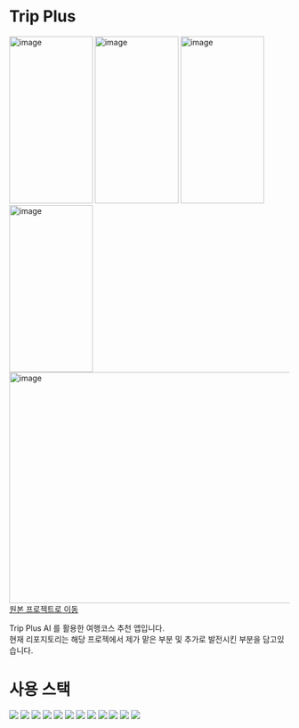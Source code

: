 <h1>Trip Plus</h1>
<img width="150" height="300" alt="image" src="https://github.com/user-attachments/assets/f4e026c2-6b29-4200-9cd8-0d8bc7dd44fa" />
<img width="150" height="300" alt="image" src="https://github.com/user-attachments/assets/da7e2cdf-1cc9-427e-8cd4-7e1eacff4063" />
<img width="150" height="300" alt="image" src="https://github.com/user-attachments/assets/7d4261bf-e280-42e5-9679-0480c024cd11" />
<img width="150" height="300" alt="image" src="https://github.com/user-attachments/assets/ffeac0f6-6b9c-4bb1-9b88-d5c84acaf047" />
<br>
<img width="681" height="415" alt="image" src="https://github.com/user-attachments/assets/ec8b8a5f-b63d-4289-841a-6187e1734f3b" />
<br>
<a href="https://github.com/Team-Deepin">원본 프로젝트로 이동</a>
<P>Trip Plus AI 를 활용한 여행코스 추천 앱입니다.<br>
현재 리포지토리는 해당 프로젝에서 제가 맡은 부분 및 추가로 발전시킨 부분을 담고있습니다.</P>
<h1>사용 스택</h1>
<!-- Backend -->
<img src="https://img.shields.io/badge/Spring-6DB33F?style=for-the-badge&logo=spring&logoColor=white">
<img src="https://img.shields.io/badge/Spring%20Security-6DB33F?style=for-the-badge&logo=springsecurity&logoColor=white">
<img src="https://img.shields.io/badge/JWT-000000?style=for-the-badge&logo=jsonwebtokens&logoColor=white">
<img src="https://img.shields.io/badge/OAuth2-2FADFF?style=for-the-badge&logo=oauth&logoColor=white">

<!-- Infra -->
<img src="https://img.shields.io/badge/AWS%20EKS-FF9900?style=for-the-badge&logo=amazon-eks&logoColor=white">
<img src="https://img.shields.io/badge/AWS%20EC2-FF9900?style=for-the-badge&logo=amazon-ec2&logoColor=white">
<img src="https://img.shields.io/badge/AWS%20EC2-FF9900?style=for-the-badge&logo=amazon-ecr&logoColor=white">
<img src="https://img.shields.io/badge/AWS%20RDS-527FFF?style=for-the-badge&logo=amazon-rds&logoColor=white">

<!-- Monitoring & Caching -->
<img src="https://img.shields.io/badge/Redis-DC382D?style=for-the-badge&logo=redis&logoColor=white">
<img src="https://img.shields.io/badge/Prometheus-E6522C?style=for-the-badge&logo=prometheus&logoColor=white">
<img src="https://img.shields.io/badge/Grafana-F46800?style=for-the-badge&logo=grafana&logoColor=white">

<!-- Others -->
<img src="https://img.shields.io/badge/Docker-2496ED?style=for-the-badge&logo=docker&logoColor=white">
